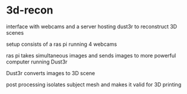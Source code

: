 # 3d-recon
interface with webcams and a server hosting dust3r to reconstruct 3D scenes

setup consists of a ras pi running 4 webcams

ras pi takes simultaneous images and sends images to more powerful computer running Dust3r

Dust3r converts images to 3D scene

post processing isolates subject mesh and makes it valid for 3D printing

